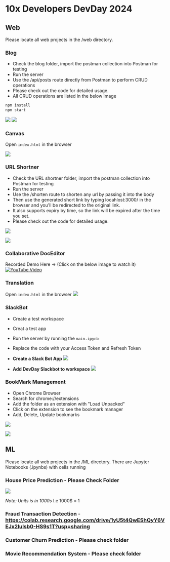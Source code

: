 # 10x Developers DevDay 2024

## Web

Please locate all web projects in the /web directory.

### Blog


- Check the blog folder, import the postman collection into Postman for testing
- Run the server
- Use the /api/posts route directly from Postman to perform CRUD operations
- Please check out the code for detailed usage.
- All CRUD operations are listed in the below image


```cmd
npm install
npm start
```

![](https://raw.githubusercontent.com/shoyabsiddique0/dev-day/main/assets/web.1.blog.1.png?token=GHSAT0AAAAAACPVHDZTHCETOACSCE4JFVHAZP5PONQ)
![](https://github.com/shoyabsiddique0/dev-day/blob/main/assets/web.1.blog.2.png?raw=true)


### Canvas

Open `index.html` in the browser

![](https://raw.githubusercontent.com/shoyabsiddique0/dev-day/main/assets/web.2.canvas.1.png?token=GHSAT0AAAAAACPVHDZSQBGD6YKDJOAO6GLSZP5PR4A)

### URL Shortner

- Check the URL shortner folder, import the postman collection into Postman for testing
- Run the server
- Use the /shorten route to shorten any url by passing it into the body
- Then use the generated short link by typing locahlost:3000/<short-url> in the browser and you'll be redirected to the original link.
- It also supports expiry by time, so the link will be expired after the time you set.
- Please check out the code for detailed usage.

![](https://raw.githubusercontent.com/shoyabsiddique0/dev-day/main/assets/web.3.shortner.png?token=GHSAT0AAAAAACPVHDZTTMKISRNRTT33GZ3WZP5PPYA)

![](https://raw.githubusercontent.com/shoyabsiddique0/dev-day/main/assets/web.1.blog.2.png?token=GHSAT0AAAAAACPVHDZTJLDZDBBJWAQDTQ52ZP5PO3A)

### Collaborative DocEditor

Recorded Demo Here -> (Click on the below image to watch it)
[![YouTube Video](https://img.youtube.com/vi/dGf55YUMrBE/0.jpg)](https://www.youtube.com/watch?v=dGf55YUMrBE)


### Translation

Open `index.html` in the browser
![](https://raw.githubusercontent.com/shoyabsiddique0/dev-day/main/assets/web.5.translate.png?token=GHSAT0AAAAAACPVHDZS2XTTDWQKXBJ4RNW2ZP5PS7Q)


### SlackBot

- Create a test workspace
- Creat a test app
- Run the server by running the `main.ipynb`
- Replace the code with your Access Token and Refresh Token

- **Create a Slack Bot App**
![](https://raw.githubusercontent.com/shoyabsiddique0/dev-day/main/assets/web.6.slack.1.png?token=GHSAT0AAAAAACPVHDZSDIWLJS7TLRX2J4IWZP5PT4Q)

- **Add DevDay Slackbot to workspace**
![](https://raw.githubusercontent.com/shoyabsiddique0/dev-day/main/assets/web.6.slack.2.png?token=GHSAT0AAAAAACPVHDZS3JXHCZXF34INILTIZP5PT5Q)

### BookMark Management

- Open Chrome Browser
- Search for chrome://extensions
- Add the folder as an extension with "Load Unpacked"
- Click on the extension to see the bookmark manager
- Add, Delete, Update bookmarks

![](https://raw.githubusercontent.com/shoyabsiddique0/dev-day/main/assets/web.7.bookmark.1.png)

![](https://raw.githubusercontent.com/shoyabsiddique0/dev-day/main/assets/web.7.bookmark.2.png)

## ML

Please locate all web projects in the /ML directory. There are Jupyter Notebooks (.ipynbs) with cells running

### House Price Prediction - Please Check Folder
![](https://raw.githubusercontent.com/shoyabsiddique0/dev-day/main/assets/ml.housing.1.png?token=GHSAT0AAAAAACPVHDZS6OMU6OHMSIULEREKZP5PMBA)

*Note: Units is in 1000s* I.e 1000$ = 1

### Fraud Transaction Detection - <https://colab.research.google.com/drive/1yU5t4QwEShQyY6VEJx2lulsb0-HS9s1T?usp=sharing>

### Customer Churn Prediction - Please check folder

### Movie Recommendation System - Please check folder
